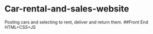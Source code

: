 # Car-rental-and-sales-website
Posting cars and selecting to rent, deliver and return them.
##Front End HTML+CSS+JS
